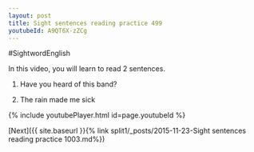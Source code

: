 ```yaml
---
layout: post
title: Sight sentences reading practice 499
youtubeId: A9QT6X-zZCg
---
```

 
#SightwordEnglish 
 
In this video, you will learn to read 2 sentences. 

1) Have you heard of this band?

2) The rain made me sick

 
{% include youtubePlayer.html id=page.youtubeId %}
 
 

[Next]({{ site.baseurl }}{% link  split1/_posts/2015-11-23-Sight sentences reading practice 1003.md%})
 
